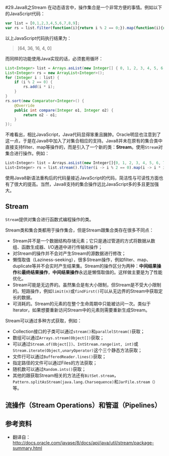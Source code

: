 #29.Java8之Stream
在动态语言中，操作集合是一个非常方便的事情。例如以下的JavaScript代码：
```JavaScript
var list = [0,1,2,3,4,5,6,7,8,9];
var rs = list.filter(function(i){return i % 2 == 0;}).map(function(i){return i * i;}).sort(function(x,y){return x < y;})
```
以上JavaScript代码执行结果为：
> [64, 36, 16, 4, 0]

而同样的功能使用Java实现的话，必须套用循环：
```Java
List<Integer> list = Arrays.asList(new Integer[] { 0, 1, 2, 3, 4, 5, 6, 7, 8, 9 });
List<Integer> rs = new ArrayList<Integer>();
for (Integer i : list) {
	if (i % 2 == 0) {
		rs.add(i * i);
	}
}
rs.sort(new Comparator<Integer>() {
	@Override
	public int compare(Integer o1, Integer o2) {
		return o2 - o1;
	}
});
```
不难看出，相比JavaScript，Java代码显得笨重且臃肿。Oracle明显也注意到了这一点，于是在Java8中加入了对集合相应的支持。Java8并未在原有的集合类中直接支持filter、map等操作的，而是引入了一个新的类：**Stream**。使用`Stream`对集合进行操作。例如：
```JavaScript
List<Integer> list = Arrays.asList(new Integer[]{0, 1, 2, 3, 4, 5, 6, 7, 8, 9});
List<Integer> rs = list.stream().filter(i -> i % 2 == 0).map(i -> i * i).sorted((x,y) -> y - x).collect(Collectors.toList());
```
使用Java8新语法重构后的代码量接近JavaScript的代码，简洁性与可读性方面也有了很大的提高。当然，Java8支持的集合操作远比JavaScript多的多且更加强大。

## Stream

`Stream`提供对集合进行函数式编程操作的类。

Stream类和集合类都用于操作集合，但是Stream跟集合类存在很多不同点：

 * Stream并不是一个数据结构存储元素；它只是通过管道的方式将数据从数组、函数生成器、I/O通道中进行传输和操作；
 * 对Stream的操作并不会对产生Stream的源数据进行修改；
 * 懒惰取值（Laziness-seeking），很多Stream操作，例如filter、map、duplicate等并不会实时产生结果集。Stream的操作区分为两种：**中间结果操作**和**最终结果操作**，**中间结果操作**永远是懒惰取值的。这样做主要是为了性能优化。
 * Stream可能是无边界的。虽然集合是有大小限制，但Stream是不受大小限制的。短路操作，例如`limit(n)`或`findFirst()`可以从无边界的Stream中获取定长的数据。
 * 可消耗的。Stream的元素的在整个生命周期中只能被访问一次。类似于Iterator，如果想要重新访问Stream中的元素则需要重新生成Stream。

Stream可以通过多种方式获取，例如：

* Collection接口的子类可以通过`stream()`和`parallelStream()`获取；
* 数组可以通过`Arrays.stream(Object[])`获取；
* 可以通过`Stream.of(Object[])`、`IntStream.range(int, int)`或`Stream.iterate(Object,unaryOperator)`这个三个静态方法获取；
* 文件行可以通过`BufferedReader.lines()`获取；
* 指定路径的文件可以通过Files的方法获取；
* 随机数可以通过`Random.ints()`获取；
* 其他的跟获取Stream相关的方法还有`BitSet.stream`，`Pattern.splitAsStream(java.lang.Charsequence)`和`JarFile.stream（）`等。

## 流操作（Stream Operations）和管道（Pipelines）

## 参考资料
 * 翻译自：http://docs.oracle.com/javase/8/docs/api/java/util/stream/package-summary.html
